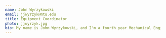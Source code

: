 ```yaml
---
name: John Wyrzykowski
email: jjwyrzyk@mtu.edu
title: Equipment Coordinator
photo: jjwyrzyk.jpg
bio: My name is John Wyrzykowski, and I'm a fourth year Mechanical Engineering major at Michigan Tech.  I have loved engineering from a young age, and love woodworking and using the Space to accomplish my goals.  I have had multiple engineering internships, and am eager to apply those skills and knowledge to improve the Makerspace. In addition to engineering, I love the outdoors, and am an avid climber, skier, and mountain biker.
---
```

